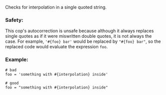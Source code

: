Checks for interpolation in a single quoted string.

### Safety:

This cop's autocorrection is unsafe because although it always replaces single quotes as
if it were miswritten double quotes, it is not always the case. For example,
`'#{foo} bar'` would be replaced by `"#{foo} bar"`, so the replaced code would evaluate
the expression `foo`.

### Example:

    # bad
    foo = 'something with #{interpolation} inside'

    # good
    foo = "something with #{interpolation} inside"